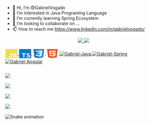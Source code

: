- 👋 Hi, I’m @GabrielVogado
- 👀 I’m interested in Java Programing Language
- 🌱 I’m currently learning Spring Ecosystem
- 💞️ I’m looking to collaborate on ...
- 📫 How to reach me https://www.linkedin.com/in/gabrielvogado/


<div align="center">
  <a href="https://github.com/GabrielVogado">
  <img height="180em" src="https://github-readme-stats.vercel.app/api?username=GabrielVogado&show_icons=true&theme=dracula&include_all_commits=true&count_private=true"/>
  <img height="180em" src="https://github-readme-stats.vercel.app/api/top-langs/?username=GabrielVogado&layout=compact&langs_count=7&theme=dracula"/>
</div>

<div style="display: inline_block"><br>
  <img align="center" alt="Gabriel-Js" height="30" width="40" src="https://raw.githubusercontent.com/devicons/devicon/master/icons/javascript/javascript-plain.svg">
  <img align="center" alt="Gabriel-Ts" height="30" width="40" src="https://raw.githubusercontent.com/devicons/devicon/master/icons/typescript/typescript-plain.svg">
  <img align="center" alt="Gabriel-CSS" height="30" width="40" src="https://raw.githubusercontent.com/devicons/devicon/master/icons/css3/css3-original.svg">
  <img align="center" alt="Gabriel-HTML" height="30" width="40" src="https://raw.githubusercontent.com/devicons/devicon/master/icons/html5/html5-original.svg">
  <img align="center" alt="Gabriel-Java" height="30" width="40" src="https://cdn.jsdelivr.net/gh/devicons/devicon/icons/java/java-original.svg">
  <img align="center" alt="Gabriel-Spring" height="30" width="40" src="https://cdn.jsdelivr.net/gh/devicons/devicon/icons/spring/spring-original.svg">
  <img align="center" alt="Gabriel-Angular" height="30" width="40" src="https://cdn.jsdelivr.net/gh/devicons/devicon/icons/angularjs/angularjs-original.svg">
</div>
  
  ##
  
 <div> 

 <a href="https://discord.gg/JYKjKAbc" target="_blank"><img src="https://img.shields.io/badge/Discord-7289DA?style=for-the-badge&logo=discord&logoColor=white" target="_blank"></a>
    
 <a href = "mailto:gabriel.vogado@gmail.com"><img src="https://img.shields.io/badge/-Gmail-%23333?style=for-the-badge&logo=gmail&logoColor=white" target="_blank"></a>
    
 <a href="https://www.linkedin.com/in/gabrielvogado/" target="_blank"><img src="https://img.shields.io/badge/-LinkedIn-%230077B5?style=for-the-badge&logo=linkedin&logoColor=white" target="_blank"></a> 
    
 <a href="https://bitbucket.org/GabrielAlem/" target="_blank"><img src="https://img.shields.io/badge/Bitbucket-0747a6?style=for-the-badge&logo=bitbucket&logoColor=white" target="_blank"></a> 
  
![Snake animation](https://github.com/GabrielVogado/GabrielVogado/blob/output/github-contribution-grid-snake.svg)
 
</div>


<!---
GabrielVogado/GabrielVogado is a ✨ special ✨ repository because its `README.md` (this file) appears on your GitHub profile.
You can click the Preview link to take a look at your changes.
--->
